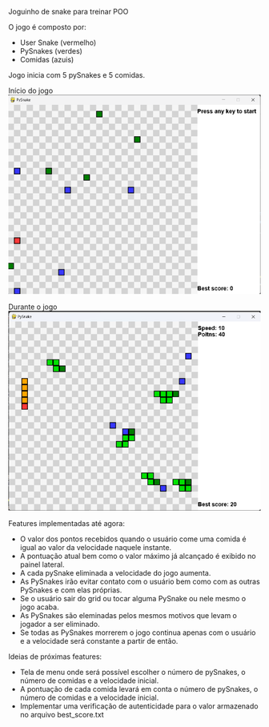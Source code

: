 Joguinho de snake para treinar POO

O jogo é composto por:
- User Snake (vermelho)
- PySnakes (verdes)
- Comidas (azuis)

Jogo inicia com 5 pySnakes e 5 comidas.

Início do jogo
![Início do jogo](inicio.png)

Durante o jogo
![Durante o jogo](jogo_em_andamento.png)

Features implementadas até agora:
- O valor dos pontos recebidos quando o usuário come uma comida é igual ao valor da velocidade naquele instante.
- A pontuação atual bem como o valor máximo já alcançado é exibido no painel lateral.
- A cada pySnake eliminada a velocidade do jogo aumenta.
- As PySnakes irão evitar contato com o usuário bem como com as outras PySnakes e com elas próprias.
- Se o usuário sair do grid ou tocar alguma PySnake ou nele mesmo o jogo acaba.
- As PySnakes são eleminadas pelos mesmos motivos que levam o jogador a ser eliminado.
- Se todas as PySnakes morrerem o jogo continua apenas com o usuário e a velocidade será constante a partir de então.

Ideias de próximas features:
- Tela de menu onde será possível escolher o número de pySnakes, o número de comidas e a velocidade inicial.
- A pontuação de cada comida levará em conta o número de pySnakes, o número de comidas e a velocidade inicial.
- Implementar uma verificação de autenticidade para o valor armazenado no arquivo best_score.txt